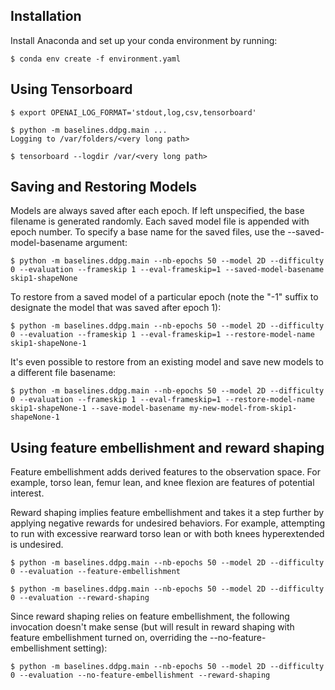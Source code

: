 ## Installation

Install Anaconda and set up your conda environment by running:

    $ conda env create -f environment.yaml

## Using Tensorboard

    $ export OPENAI_LOG_FORMAT='stdout,log,csv,tensorboard'

    $ python -m baselines.ddpg.main ...
    Logging to /var/folders/<very long path>

    $ tensorboard --logdir /var/<very long path>

## Saving and Restoring Models

Models are always saved after each epoch. If left unspecified, the base filename is generated randomly. Each saved model file is appended with epoch number. To specify a base name for the saved files, use the --saved-model-basename argument:

    $ python -m baselines.ddpg.main --nb-epochs 50 --model 2D --difficulty 0 --evaluation --frameskip 1 --eval-frameskip=1 --saved-model-basename skip1-shapeNone

To restore from a saved model of a particular epoch (note the "-1" suffix to designate the model that was saved after epoch 1):

    $ python -m baselines.ddpg.main --nb-epochs 50 --model 2D --difficulty 0 --evaluation --frameskip 1 --eval-frameskip=1 --restore-model-name skip1-shapeNone-1

It's even possible to restore from an existing model and save new models to a different file basename:

	$ python -m baselines.ddpg.main --nb-epochs 50 --model 2D --difficulty 0 --evaluation --frameskip 1 --eval-frameskip=1 --restore-model-name skip1-shapeNone-1 --save-model-basename my-new-model-from-skip1-shapeNone-1

## Using feature embellishment and reward shaping

Feature embellishment adds derived features to the
observation space. For example, torso lean, femur lean,
and knee flexion are features of potential interest.

Reward shaping implies feature embellishment and takes
it a step further by applying negative rewards for
undesired behaviors. For example, attempting to run
with excessive rearward torso lean or with both
knees hyperextended is undesired.

    $ python -m baselines.ddpg.main --nb-epochs 50 --model 2D --difficulty 0 --evaluation --feature-embellishment

    $ python -m baselines.ddpg.main --nb-epochs 50 --model 2D --difficulty 0 --evaluation --reward-shaping

Since reward shaping relies on feature embellishment,
the following invocation doesn't make sense (but will
result in reward shaping with feature embellishment
turned on, overriding the --no-feature-embellishment
setting):

    $ python -m baselines.ddpg.main --nb-epochs 50 --model 2D --difficulty 0 --evaluation --no-feature-embellishment --reward-shaping
